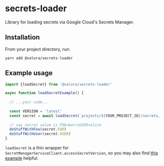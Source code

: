 # secrets-loader
Library for loading secrets via Google Cloud's Secrets Manager.

## Installation
From your project directory, run:

`yarn add @valora/secrets-loader`

## Example usage
```typescript
import {loadSecret} from '@valora/secrets-loader'

async function loadSecretExample() {
  
  // ...your code...
  
  const VERSION = 'latest'
  const secret = await loadSecret(`projects/${YOUR_PROJECT_ID}/secrets/${YOUR_SECRET_NAME}/versions/${VERSION}`)
  
  // say secret value is FOO=bar\nUSER=alice
  doStuffWithFoo(secret.FOO)
  doStuffWithUser(secret.USER)
}
```

`loadSecret` is a thin wrapper for `SecretManagerServiceClient.accessSecretVersion`, so you may also find [this example](https://github.com/googleapis/nodejs-secret-manager/blob/master/samples/accessSecretVersion.js) helpful.
